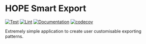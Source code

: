 # HOPE Smart Export


[![Test](https://github.com/unicef/hope-smart-export/actions/workflows/test.yml/badge.svg)](https://github.com/unicef/hope-smart-export/actions/workflows/test.yml)
[![Lint](https://github.com/unicef/hope-smart-export/actions/workflows/lint.yml/badge.svg)](https://github.com/unicef/hope-smart-export/actions/workflows/lint.yml)
[![Documentation](https://github.com/unicef/hope-smart-export/actions/workflows/docs.yml/badge.svg)](https://unicef.github.io/hope-smart-export/)
[![codecov](https://codecov.io/github/unicef/hope-smart-export/graph/badge.svg?token=L7HA5PJ45B)](https://codecov.io/github/unicef/hope-smart-export)

[//]: # ([![PyPI - Python Version]&#40;https://img.shields.io/pypi/pyversions/hope-smart-export&#41;]&#40;https://pypi.org/project/hope-smart-export/&#41;)

Extremely simple application to create user customisable exporting patterns.
